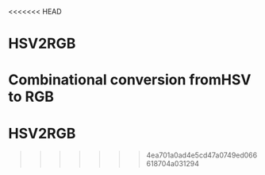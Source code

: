 <<<<<<< HEAD
# HSV2RGB
Combinational conversion fromHSV to RGB
=======
# HSV2RGB
>>>>>>> 4ea701a0ad4e5cd47a0749ed066618704a031294
